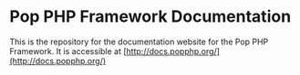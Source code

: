 Pop PHP Framework Documentation
===============================

This is the repository for the documentation website for the Pop PHP Framework.
It is accessible at [http://docs.popphp.org/](http://docs.popphp.org/)


